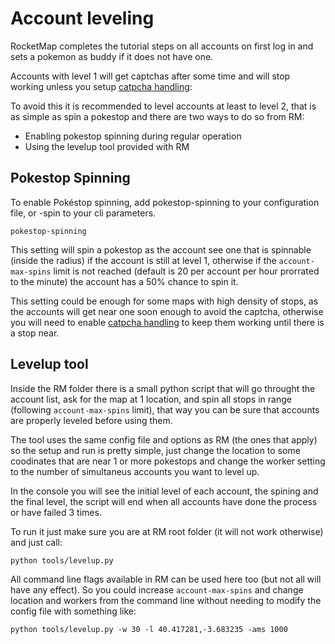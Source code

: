# Account leveling
RocketMap completes the tutorial steps on all accounts on first log in and sets a pokemon as buddy if it does not have one.

Accounts with level 1 will get captchas after some time and will stop working unless you setup [catpcha handling](http://rocketmap.readthedocs.io/en/develop/first-run/captchas.html):


To avoid this it is recommended to level accounts at least to level 2, that is as simple as spin a pokestop and there are two ways to do so from RM:

 * Enabling pokestop spinning during regular operation
 * Using the levelup tool provided with RM

## Pokestop Spinning

To enable Pokéstop spinning, add pokestop-spinning to your configuration file, or -spin to your cli parameters.

```
pokestop-spinning
```

This setting will spin a pokestop as the account see one that is spinnable (inside the radius) if the account is still at level 1, otherwise if the `account-max-spins` limit is not reached (default is 20 per account per hour prorrated to the minute) the account has a 50% chance to spin it.

This setting could be enough for some maps with high density of stops, as the accounts will get near one soon enough to avoid the captcha, otherwise you will need to enable [catpcha handling](http://rocketmap.readthedocs.io/en/develop/first-run/captchas.html) to keep them working until there is a stop near.

## Levelup tool

Inside the RM folder there is a small python script that will go throught the account list, ask for the map at 1 location, and spin all stops in range (following `account-max-spins` limit), that way you can be sure that accounts are properly leveled before using them.

The tool uses the same config file and options as RM (the ones that apply) so the setup and run is pretty simple, just change the location to some coodinates that are near 1 or more pokestops and change the worker setting to the number of simultaneus accounts you want to level up.

In the console you will see the initial level of each account, the spining and the final level, the script will end when all accounts have done the process or have failed 3 times.

To run it just make sure you are at RM root folder (it will not work otherwise) and just call:

```
python tools/levelup.py
```

All command line flags available in RM can be used here too (but not all will have any effect). So you could increase `account-max-spins` and change location and workers from the command line without needing to modify the config file with something like:

```
python tools/levelup.py -w 30 -l 40.417281,-3.683235 -ams 1000
```
